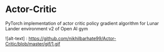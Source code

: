 # Actor-Critic

PyTorch implementation of actor critic policy gradient algorithm for Lunar Lander environment v2 of Open AI gym

![alt-text] : https://github.com/nikhilbarhate99/Actor-Critic/blob/master/gif/1.gif
